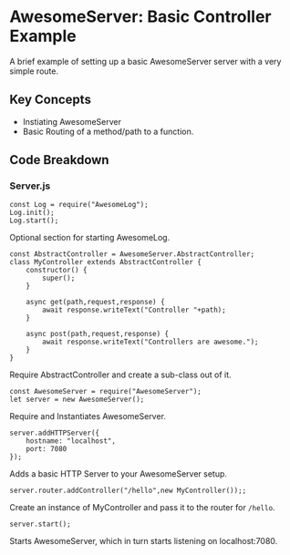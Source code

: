 # AwesomeServer: Basic Controller Example

A brief example of setting up a basic AwesomeServer server with a very simple route.

## Key Concepts

 - Instiating AwesomeServer
 - Basic Routing of a method/path to a function.

## Code Breakdown

### Server.js

```
const Log = require("AwesomeLog");
Log.init();
Log.start();
```

Optional section for starting AwesomeLog.

```
const AbstractController = AwesomeServer.AbstractController;
class MyController extends AbstractController {
	constructor() {
		super();
	}

	async get(path,request,response) {
		await response.writeText("Controller "+path);
	}

	async post(path,request,response) {
		await response.writeText("Controllers are awesome.");
	}
}
```

Require AbstractController and create a sub-class out of it.

```
const AwesomeServer = require("AwesomeServer");
let server = new AwesomeServer();
```

Require and Instantiates AwesomeServer.

```
server.addHTTPServer({
	hostname: "localhost",
	port: 7080
});
```

Adds a basic HTTP Server to your AwesomeServer setup.

```
server.router.addController("/hello",new MyController());;
```

Create an instance of MyController and pass it to the router for `/hello`.

```
server.start();
```

Starts AwesomeServer, which in turn starts listening on localhost:7080.
